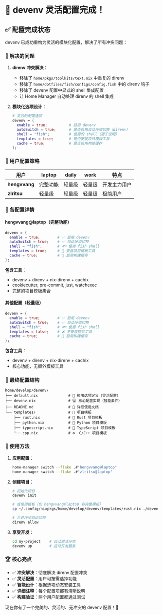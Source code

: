 # 🎉 devenv 灵活配置完成！

## ✅ 配置完成状态

devenv 已成功重构为灵活的模块化配置，解决了所有冲突问题：

### 🔧 解决的问题

1. **direnv 冲突解决**：
   - 移除了 `home/pkgs/toolkits/text.nix` 中重复的 direnv
   - 移除了 `home/dotfiles/fish/configs/config.fish` 中的 direnv 钩子
   - 移除了 devenv 配置中显式的 shell 集成配置
   - 让 Home Manager 自动处理 direnv 的 shell 集成

2. **模块化选项设计**：
   ```nix
   # 灵活的配置选项
   devenv = {
     enable = true;          # 启用 devenv
     autoSwitch = true;      # 是否启用自动环境切换（direnv）
     shell = "fish";         # 使用的 shell（用于说明）
     templates = true;       # 是否安装项目模板工具
     cache = true;           # 是否启用构建缓存
   };
   ```

### 👤 用户配置策略

| 用户 | laptop | daily | work | 特点 |
|-----|--------|-------|------|------|
| **hengvvang** | 完整功能 | 轻量级 | 轻量级 | 开发主力用户 |
| **zlritsu** | 轻量级 | 轻量级 | 轻量级 | 极简用户 |

### 🎯 各配置详情

#### hengvvang@laptop（完整功能）
```nix
devenv = {
  enable = true;        # ✅ 启用 devenv
  autoSwitch = true;    # ✅ 自动环境切换
  shell = "fish";       # 🐟 使用 fish shell
  templates = true;     # 📁 安装项目模板工具
  cache = true;         # 🚀 启用构建缓存
};
```

**包含工具**：
- devenv + direnv + nix-direnv + cachix
- cookiecutter, pre-commit, just, watchexec
- 完整的项目模板集合

#### 其他配置（轻量级）
```nix
devenv = {
  enable = true;        # ✅ 启用 devenv
  autoSwitch = true;    # ✅ 自动环境切换
  shell = "fish";       # 🐟 使用 fish shell
  templates = false;    # ❌ 不安装额外工具
  cache = true;         # 🚀 启用构建缓存
};
```

**包含工具**：
- devenv + direnv + nix-direnv + cachix
- 核心功能，无额外模板工具

### 📁 最终配置结构

```
home/develop/devenv/
├── default.nix              # 🔧 模块选项定义（灵活配置）
├── devenv.nix               # 💻 核心配置实现（智能条件）
├── README.md                # 📖 详细使用文档
└── templates/               # 📁 项目模板
    ├── rust.nix             # 🦀 Rust 项目模板
    ├── python.nix           # 🐍 Python 项目模板
    ├── typescript.nix       # 📘 TypeScript 项目模板
    └── cpp.nix              # ⚙️  C/C++ 项目模板
```

### 🚀 使用方法

1. **应用配置**：
   ```bash
   home-manager switch --flake .#"hengvvang@laptop"
   home-manager switch --flake .#"zlritsu@laptop"
   ```

2. **创建项目**：
   ```bash
   # 初始化项目
   devenv init
   
   # 或使用模板（仅 hengvvang@laptop 有完整模板）
   cp ~/.config/nixpkgs/home/develop/devenv/templates/rust.nix ./devenv.nix
   
   # 允许环境自动切换
   direnv allow
   ```

3. **享受开发**：
   ```bash
   cd my-project    # 自动激活环境
   devenv up        # 启动开发服务
   ```

### 🏆 核心亮点

- ✅ **冲突解决**：彻底解决 direnv 配置冲突
- ✅ **灵活配置**：用户可按需选择功能
- ✅ **智能设计**：根据选项动态安装工具
- ✅ **详细注释**：每个配置项都有清晰说明
- ✅ **构建验证**：两个用户配置都通过测试

现在你有了一个完美的、灵活的、无冲突的 devenv 配置！🎉
